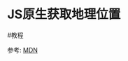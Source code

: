 # JS原生获取地理位置

#教程

参考:
[MDN](https://developer.mozilla.org/zh-CN/docs/conflicting/Web/API/Geolocation)